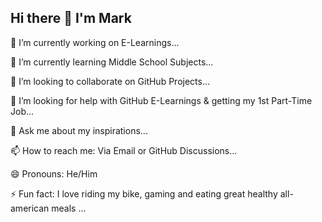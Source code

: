## Hi there 👋 I'm Mark
 🔭 I’m currently working on E-Learnings...
 
 🌱 I’m currently learning Middle School Subjects...
 
 👯 I’m looking to collaborate on GitHub Projects...
 
 🤔 I’m looking for help with GitHub E-Learnings & getting my 1st Part-Time Job...
 
 💬 Ask me about my inspirations...
 
 📫 How to reach me: Via Email or GitHub Discussions...
 
 😄 Pronouns: He/Him
 
 ⚡ Fun fact: I love riding my bike, gaming and eating great healthy all-american meals ...
<!--
**MarkJ2000USA/MarkJ2000USA** is a ✨ _special_ ✨ repository because its `README.md` (this file) appears on your GitHub profile.

Here are some ideas to get you started:

- 🔭 I’m currently working on E-Learnings...
- 🌱 I’m currently learning Middle School Subjects...
- 👯 I’m looking to collaborate on GitHub Projects...
- 🤔 I’m looking for help with GitHub E-Learnings & To get a Part-Time Job...
- 💬 Ask me about my inspirations...
- 📫 How to reach me: Via Email or GitHub Discussions...
- 😄 Pronouns: He/Him...
- ⚡ Fun fact: I love riding my bike, gaming and eating great healthy all-american meals ...
-->
